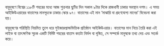 বায়ুদূষণে বিশ্বের ১১৮টি শহরের মধ্যে আজ শুক্রবার ছুটির দিন সকাল ৯টার দিকে রাজধানী ঢাকার অবস্থান দশম। এ সময় আইকিউএয়ারের বাতাসের মানসূচকে ঢাকার স্কোর ৯৭। বাতাসের এই মান ‘মাঝারি বা গ্রহণযোগ্য মানের’ বিবেচনা করা হয়।

বায়ুদূষণের পরিস্থিতি নিয়মিত তুলে ধরে সুইজারল্যান্ডভিত্তিক প্রতিষ্ঠান আইকিউএয়ার। বাতাসের মান নিয়ে তৈরি করা এই লাইভ বা তাৎক্ষণিক সূচক একটি নির্দিষ্ট শহরের বাতাস কতটা নির্মল বা দূষিত, সে সম্পর্কে মানুষকে তথ্য দেয় এবং সতর্ক করে।
